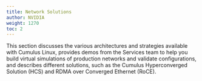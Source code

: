```yaml
---
title: Network Solutions
author: NVIDIA
weight: 1270
toc: 2
---
```

This section discusses the various architectures and strategies available with Cumulus Linux, provides demos from the Services team to help you build virtual simulations of production networks and validate configurations, and describes different solutions, such as the Cumulus Hyperconverged Solution (HCS) and RDMA over Converged Ethernet (RoCE).
